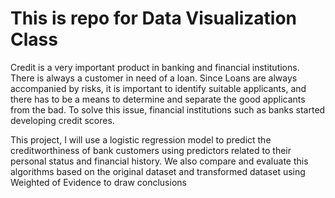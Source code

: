 # This is repo for Data Visualization Class

Credit is a very important product in banking and financial institutions. There is
always a customer in need of a loan. Since Loans are always accompanied by risks, it
is important to identify suitable applicants, and there has to be a means to determine
and separate the good applicants from the bad. To solve this issue, financial
institutions such as banks started developing credit scores.

This project, I will use a logistic regression model to predict the creditworthiness of bank customers using predictors
related to their personal status and financial history. We also compare and evaluate
this algorithms based on the original dataset and transformed dataset using Weighted
of Evidence to draw conclusions
